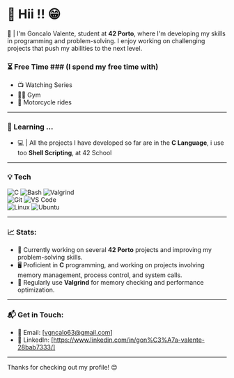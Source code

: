 # 🔹 Hii !! 😁

📝 | I'm Goncalo Valente, student at **42 Porto**, where I'm developing my skills in programming and problem-solving. I enjoy working on challenging projects that push my abilities to the next level.
### ⏳ Free Time \### (I spend my free time with)
+ 📺  Watching Series
+ 🏋️‍♂️  Gym
+ 🛵  Motorcycle rides
***
### 🚀 Learning ...
- 💻 | All the projects I have developed so far are in the **C Language**, i use too **Shell Scripting**, at 42 School
***
### 💡 Tech
  ![C](https://img.shields.io/badge/-C-%2300599C?style=flat-square&logo=c&logoColor=ffffff)
  ![Bash](https://img.shields.io/badge/-Bash-%23121011?style=flat-square&logo=gnu-bash&logoColor=white)
  ![Valgrind](https://img.shields.io/badge/-Valgrind-%23614833?style=flat-square&logo=valgrind&logoColor=white)  
  ![Git](https://img.shields.io/badge/-Git-%23F05032?style=flat-square&logo=git&logoColor=ffffff)
  ![VS Code](https://img.shields.io/badge/-VSCode-%23007ACC?style=flat-square&logo=visual-studio-code)  
  ![Linux](https://img.shields.io/badge/-Linux-%23FCC624?style=flat-square&logo=linux&logoColor=000000)
  ![Ubuntu](https://img.shields.io/badge/-Ubuntu-%23E95420?style=flat-square&logo=ubuntu&logoColor=ffffff)  
***
### 📈 Stats:
- 💼 Currently working on several **42 Porto** projects and improving my problem-solving skills.
- 🖥️ Proficient in **C** programming, and working on projects involving memory management, process control, and system calls.
- 🔧 Regularly use **Valgrind** for memory checking and performance optimization.
***
### 📬 Get in Touch:
- 📧 Email: [vgncalo63@gmail.com]   
- 💼 LinkedIn: [https://www.linkedin.com/in/gon%C3%A7a-valente-28bab7333/]
***
Thanks for checking out my profile! 😊
